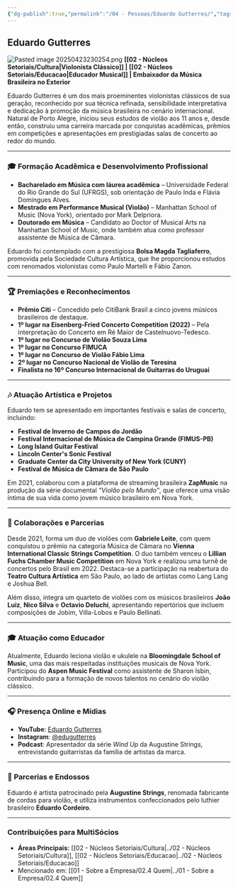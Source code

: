 ```yaml
---
{"dg-publish":true,"permalink":"/04 - Pessoas/Eduardo Gutterres/","tags":["person","profile","cultura","musica","educacao"],"noteIcon":""}
---
```



## Eduardo Gutterres
![Pasted image 20250423230254.png](/img/user/Pasted%20image%2020250423230254.png)
**[[02 - Núcleos Setoriais/Cultura\|Violonista Clássico]] | [[02 - Núcleos Setoriais/Educacao\|Educador Musical]] | Embaixador da Música Brasileira no Exterior**

Eduardo Gutterres é um dos mais proeminentes violonistas clássicos de sua geração, reconhecido por sua técnica refinada, sensibilidade interpretativa e dedicação à promoção da música brasileira no cenário internacional. Natural de Porto Alegre, iniciou seus estudos de violão aos 11 anos e, desde então, construiu uma carreira marcada por conquistas acadêmicas, prêmios em competições e apresentações em prestigiadas salas de concerto ao redor do mundo.

---

### 🎓 Formação Acadêmica e Desenvolvimento Profissional

*   **Bacharelado em Música com láurea acadêmica** – Universidade Federal do Rio Grande do Sul (UFRGS), sob orientação de Paulo Inda e Flávia Domingues Alves.
*   **Mestrado em Performance Musical (Violão)** – Manhattan School of Music (Nova York), orientado por Mark Delpriora.
*   **Doutorado em Música** – Candidato ao Doctor of Musical Arts na Manhattan School of Music, onde também atua como professor assistente de Música de Câmara.

Eduardo foi contemplado com a prestigiosa **Bolsa Magda Tagliaferro**, promovida pela Sociedade Cultura Artística, que lhe proporcionou estudos com renomados violonistas como Paulo Martelli e Fábio Zanon.

---

### 🏆 Premiações e Reconhecimentos

*   **Prêmio Citi** – Concedido pelo CitiBank Brasil a cinco jovens músicos brasileiros de destaque.
*   **1º lugar na Eisenberg-Fried Concerto Competition (2022)** – Pela interpretação do Concerto em Ré Maior de Castelnuovo-Tedesco.
*   **1º lugar no Concurso de Violão Souza Lima**
*   **1º lugar no Concurso FIMUCA**
*   **1º lugar no Concurso de Violão Fábio Lima**
*   **2º lugar no Concurso Nacional de Violão de Teresina**
*   **Finalista no 16º Concurso Internacional de Guitarras do Uruguai**

---

### 🎶 Atuação Artística e Projetos

Eduardo tem se apresentado em importantes festivais e salas de concerto, incluindo:

*   **Festival de Inverno de Campos do Jordão**
*   **Festival Internacional de Música de Campina Grande (FIMUS-PB)**
*   **Long Island Guitar Festival**
*   **Lincoln Center's Sonic Festival**
*   **Graduate Center da City University of New York (CUNY)**
*   **Festival de Música de Câmara de São Paulo**

Em 2021, colaborou com a plataforma de streaming brasileira **ZapMusic** na produção da série documental _"Violão pelo Mundo"_, que oferece uma visão íntima de sua vida como jovem músico brasileiro em Nova York.

---

### 🎼 Colaborações e Parcerias

Desde 2021, forma um duo de violões com **Gabriele Leite**, com quem conquistou o prêmio na categoria Música de Câmara no **Vienna International Classic Strings Competition**. O duo também venceu o **Lillian Fuchs Chamber Music Competition** em Nova York e realizou uma turnê de concertos pelo Brasil em 2022. Destaca-se a participação na reabertura do **Teatro Cultura Artística** em São Paulo, ao lado de artistas como Lang Lang e Joshua Bell.

Além disso, integra um quarteto de violões com os músicos brasileiros **João Luiz**, **Nico Silva** e **Octavio Deluchi**, apresentando repertórios que incluem composições de Jobim, Villa-Lobos e Paulo Bellinati.

---

### 🎓 Atuação como Educador

Atualmente, Eduardo leciona violão e ukulele na **Bloomingdale School of Music**, uma das mais respeitadas instituições musicais de Nova York. Participou do **Aspen Music Festival** como assistente de Sharon Isbin, contribuindo para a formação de novos talentos no cenário do violão clássico.

---

### 🎧 Presença Online e Mídias

*   **YouTube**: [Eduardo Gutterres](https://www.youtube.com/c/EduardoGutterres)
*   **Instagram**: [@edugutterres](https://www.instagram.com/edugutterres/?hl=en)
*   **Podcast**: Apresentador da série _Wind Up_ da Augustine Strings, entrevistando guitarristas da família de artistas da marca.

---

### 🎸 Parcerias e Endossos

Eduardo é artista patrocinado pela **Augustine Strings**, renomada fabricante de cordas para violão, e utiliza instrumentos confeccionados pelo luthier brasileiro **Eduardo Cordeiro**.

---

### Contribuições para MultiSócios
*   **Áreas Principais:** [[02 - Núcleos Setoriais/Cultura\|../02 - Núcleos Setoriais/Cultura]], [[02 - Núcleos Setoriais/Educacao\|../02 - Núcleos Setoriais/Educacao]]
*   Mencionado em: [[01 - Sobre a Empresa/02.4 Quem\|../01 - Sobre a Empresa/02.4 Quem]]